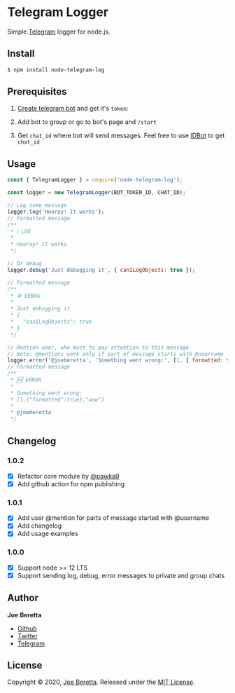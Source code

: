 # Telegram Logger

Simple [Telegram](https://telegram.org) logger for node.js.

## Install

```bash
$ npm install node-telegram-log
```

## Prerequisites

1. [Create telegram bot](https://core.telegram.org/bots#3-how-do-i-create-a-bot) and get it's `token`:

2. Add bot to group or go to bot's page and `/start`

3. Get `chat_id` where bot will send messages. Feel free to use [IDBot](https://t.me/myidbot) to get `chat_id`

## Usage

```js
const { TelegramLogger } = require('node-telegram-log');

const logger = new TelegramLogger(BOT_TOKEN_ID, CHAT_ID);

// Log some message
logger.log('Hooray! It works');
// Formatted message
/**
 * ℹ️ LOG
 *
 * Hooray! It works
 */

// Or debug
logger.debug('Just debugging it', { canILogObjects: true });

// Formatted message
/**
 * ⚙️ DEBUG
 *
 * Just debugging it
 * {
 *   "canILogObjects": true
 * }
 */

// Mention user, who must to pay attention to this message
// Note: @mentions work only if part of message starts with @username
logger.error('@joeberetta', 'Something went wrong:', [1, { formatted: true }, 'wow']);
// Formatted message
/**
 * 🆘 ERROR
 *
 * Something went wrong:
 * [1,{"formatted":true},"wow"]
 *
 * @joeberetta
 */
```

## Changelog

### 1.0.2

- [x] Refactor core module by [@pawka9](https://github.com/pawka9)
- [x] Add github action for npm publishing

### 1.0.1

- [x] Add user @mention for parts of message started with @username
- [x] Add changelog
- [x] Add usage examples

### 1.0.0

- [x] Support node >= 12 LTS
- [x] Support sending log, debug, error messages to private and group chats

## Author

**Joe Beretta**

- [Github](https://github.com/joeberetta)
- [Twitter](https://twitter.com/joe_beretta)
- [Telegram](https://t.me/joeberetta)

## License

Copyright © 2020, [Joe Beretta](https://t.me/joeberetta). Released under the [MIT License](https://github.com/joeberetta/node-telegram-logger/blob/master/LICENSE).
